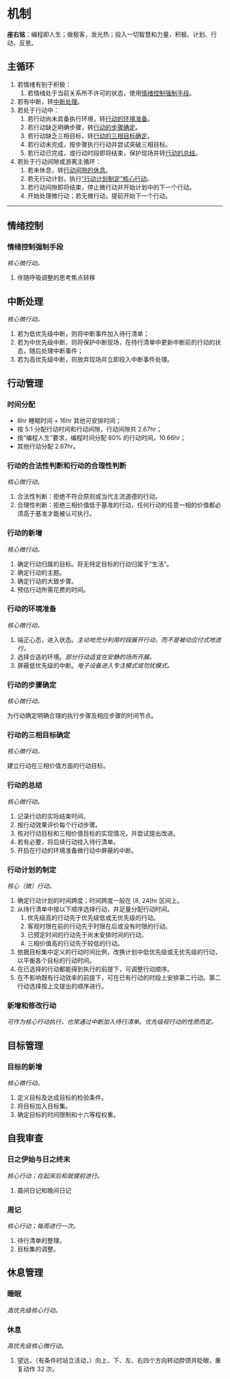 # 机制

**座右铭**：编程即人生；做极客，发光热；投入一切智慧和力量，积极、计划、行动、反思。

## 主循环

1. 若情绪有别于积极：
    1. 若情绪处于当前关系所不许可的状态，使用[情绪控制强制手段](#情绪控制强制手段)。
2. 若有中断，转[中断处理](#中断处理)。
3. 若处于行动中：
    1. 若行动尚未具备执行环境，转[行动的环境准备](#行动的环境准备)。
    2. 若行动缺乏明确步骤，转[行动的步骤确定](#行动的步骤确定)。
    3. 若行动缺乏三相目标，转[行动的三相目标确定](#行动的三相目标确定)。
    4. 若行动未完成，按步骤执行行动并尝试突破三相目标。
    5. 若行动已完成，或行动时段即将结束，保护现场并转[行动的总结](#行动的总结)。
4. 若处于行动间隙或游离主循环：
    1. 若未休息，转[行动间隙的休息](#行动间隙的休息)。
    2. 若无行动计划，执行[“行动计划制定”核心行动](#行动计划的制定)。
    3. 若行动间隙即将结束，停止微行动并开始计划中的下一个行动。
    4. 开始处理微行动；若无微行动，提前开始下一个行动。

---

## 情绪控制

### 情绪控制强制手段

_核心微行动。_

1. 伴随呼吸调整的思考焦点转移

## 中断处理

_核心微行动。_

1. 若为低优先级中断，则将中断事件加入待行清单；
2. 若为中优先级中断，则将保护中断现场，在待行清单中更新中断前的行动的状态，随后处理中断事件；
3. 若为高优先级中断，则放弃现场并立即投入中断事件处理。

## 行动管理

### 时间分配

- 8hr 睡眠时间 + 16hr 其他可安排时间；
- 按 5:1 分配行动时间和行动间隙，行动间隙共 2.67hr；
- 按“编程人生”要求，编程时间分配 80% 的行动时间，10.66hr；
- 其他行动分配 2.67hr。

### 行动的合法性判断和行动的合理性判断

_核心微行动。_

1. 合法性判断：拒绝不符合原则或当代主流道德的行动。
2. 合理性判断：拒绝三相价值低于基准的行动，任何行动的任意一相的价值都必须高于基准才能被认可执行。

### 行动的新增

_核心微行动。_

1. 确定行动归属的目标。将无特定目标的行动归属于“生活”。
2. 确定行动的主题。
3. 确定行动的大致步骤。
4. 预估行动所需花费的时间。

### 行动的环境准备

_核心微行动。_

1. 端正心态，进入状态。*主动地充分利用时段展开行动，而不是被动应付式地进行。*
2. 选择合适的环境。*部分行动适宜在安静的场所开展。*
3. 屏蔽低优先级的中断。*电子设备进入专注模式或勿扰模式。*

### 行动的步骤确定

_核心微行动。_

为行动确定明确合理的执行步骤及相应步骤的时间节点。

### 行动的三相目标确定

_核心微行动。_

建立行动在三相价值方面的行动目标。

### 行动的总结

_核心微行动。_

1. 记录行动的实际结束时间。
2. 按行动效果评价每个行动步骤。
3. 核对行动目标和三相价值目标的实现情况，并尝试提出改进。
4. 若有必要，将后续行动挂入待行清单。
5. 开启在行动的环境准备微行动中屏蔽的中断。

### 行动计划的制定

_核心（微）行动。_

1. 确定行动计划的时间跨度；时间跨度一般在 [8, 24]hr 区间上。
2. 从待行清单中按以下顺序选择行动，并足量分配行动时间。
    1. 优先级高的行动先于优先级低或无优先级的行动。
    2. 客观时限在前的行动先于时限在后或没有时限的行动。
    3. 已预定时间的行动先于尚未安排时间的行动。
    4. 三相价值高的行动先于较低的行动。
3. 依据目标集中定义的行动时间比例，改换计划中低优先级或无优先级的行动，以平衡各个目标的行动时间。
4. 在已选择的行动都能得到执行的前提下，可调整行动顺序。
5. 在不影响既有行动效率的前提下，可在已有行动的时段上安排第二行动。第二行动选择按上文提出的顺序进行。

### 新增和修改行动

_可作为核心行动执行，也常通过中断加入待行清单。优先级视行动的性质而定。_

## 目标管理

### 目标的新增

_核心微行动。_

1. 定义目标及达成目标的检验条件。
2. 将目标加入目标集。
3. 确定目标的时间限制和十六等程权重。

## 自我审查

### 日之伊始与日之终末

_核心行动；在起床后和就寝前进行。_

1. 晨间日记和晚间日记

### 周记

_核心行动；每周进行一次。_

1. 待行清单的整理。
2. 目标集的调整。

## 休息管理

### 睡眠

_高优先级核心行动。_

### 休息

_高优先级核心微行动。_

1. 望远，（有条件时站立活动，）向上、下、左、右四个方向转动脖颈并眨眼，重复动作 32 次。
